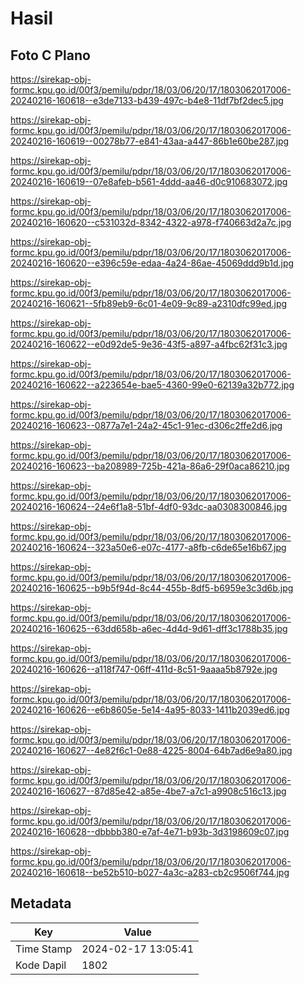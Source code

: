 # Hasil

## Foto C Plano

https://sirekap-obj-formc.kpu.go.id/00f3/pemilu/pdpr/18/03/06/20/17/1803062017006-20240216-160618--e3de7133-b439-497c-b4e8-11df7bf2dec5.jpg

https://sirekap-obj-formc.kpu.go.id/00f3/pemilu/pdpr/18/03/06/20/17/1803062017006-20240216-160619--00278b77-e841-43aa-a447-86b1e60be287.jpg

https://sirekap-obj-formc.kpu.go.id/00f3/pemilu/pdpr/18/03/06/20/17/1803062017006-20240216-160619--07e8afeb-b561-4ddd-aa46-d0c910683072.jpg

https://sirekap-obj-formc.kpu.go.id/00f3/pemilu/pdpr/18/03/06/20/17/1803062017006-20240216-160620--c531032d-8342-4322-a978-f740663d2a7c.jpg

https://sirekap-obj-formc.kpu.go.id/00f3/pemilu/pdpr/18/03/06/20/17/1803062017006-20240216-160620--e396c59e-edaa-4a24-86ae-45069ddd9b1d.jpg

https://sirekap-obj-formc.kpu.go.id/00f3/pemilu/pdpr/18/03/06/20/17/1803062017006-20240216-160621--5fb89eb9-6c01-4e09-9c89-a2310dfc99ed.jpg

https://sirekap-obj-formc.kpu.go.id/00f3/pemilu/pdpr/18/03/06/20/17/1803062017006-20240216-160622--e0d92de5-9e36-43f5-a897-a4fbc62f31c3.jpg

https://sirekap-obj-formc.kpu.go.id/00f3/pemilu/pdpr/18/03/06/20/17/1803062017006-20240216-160622--a223654e-bae5-4360-99e0-62139a32b772.jpg

https://sirekap-obj-formc.kpu.go.id/00f3/pemilu/pdpr/18/03/06/20/17/1803062017006-20240216-160623--0877a7e1-24a2-45c1-91ec-d306c2ffe2d6.jpg

https://sirekap-obj-formc.kpu.go.id/00f3/pemilu/pdpr/18/03/06/20/17/1803062017006-20240216-160623--ba208989-725b-421a-86a6-29f0aca86210.jpg

https://sirekap-obj-formc.kpu.go.id/00f3/pemilu/pdpr/18/03/06/20/17/1803062017006-20240216-160624--24e6f1a8-51bf-4df0-93dc-aa0308300846.jpg

https://sirekap-obj-formc.kpu.go.id/00f3/pemilu/pdpr/18/03/06/20/17/1803062017006-20240216-160624--323a50e6-e07c-4177-a8fb-c6de65e16b67.jpg

https://sirekap-obj-formc.kpu.go.id/00f3/pemilu/pdpr/18/03/06/20/17/1803062017006-20240216-160625--b9b5f94d-8c44-455b-8df5-b6959e3c3d6b.jpg

https://sirekap-obj-formc.kpu.go.id/00f3/pemilu/pdpr/18/03/06/20/17/1803062017006-20240216-160625--63dd658b-a6ec-4d4d-9d61-dff3c1788b35.jpg

https://sirekap-obj-formc.kpu.go.id/00f3/pemilu/pdpr/18/03/06/20/17/1803062017006-20240216-160626--a118f747-06ff-411d-8c51-9aaaa5b8792e.jpg

https://sirekap-obj-formc.kpu.go.id/00f3/pemilu/pdpr/18/03/06/20/17/1803062017006-20240216-160626--e6b8605e-5e14-4a95-8033-1411b2039ed6.jpg

https://sirekap-obj-formc.kpu.go.id/00f3/pemilu/pdpr/18/03/06/20/17/1803062017006-20240216-160627--4e82f6c1-0e88-4225-8004-64b7ad6e9a80.jpg

https://sirekap-obj-formc.kpu.go.id/00f3/pemilu/pdpr/18/03/06/20/17/1803062017006-20240216-160627--87d85e42-a85e-4be7-a7c1-a9908c516c13.jpg

https://sirekap-obj-formc.kpu.go.id/00f3/pemilu/pdpr/18/03/06/20/17/1803062017006-20240216-160628--dbbbb380-e7af-4e71-b93b-3d3198609c07.jpg

https://sirekap-obj-formc.kpu.go.id/00f3/pemilu/pdpr/18/03/06/20/17/1803062017006-20240216-160618--be52b510-b027-4a3c-a283-cb2c9506f744.jpg


## Metadata

| Key        | Value               |
| ---------- | ------------------- |
| Time Stamp | 2024-02-17 13:05:41 |
| Kode Dapil | 1802                |



